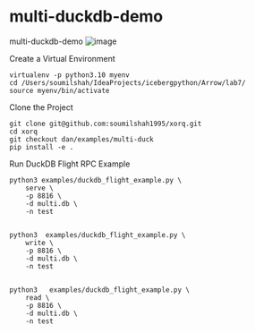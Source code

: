 # multi-duckdb-demo
multi-duckdb-demo
![image](https://github.com/user-attachments/assets/01839042-8d57-4774-9db5-c5101c3a1223)


Create a Virtual Environment
```
virtualenv -p python3.10 myenv
cd /Users/soumilshah/IdeaProjects/icebergpython/Arrow/lab7/
source myenv/bin/activate
```

Clone the Project
```
git clone git@github.com:soumilshah1995/xorq.git
cd xorq
git checkout dan/examples/multi-duck
pip install -e .

```

Run DuckDB Flight RPC Example
```
python3 examples/duckdb_flight_example.py \
    serve \
    -p 8816 \
    -d multi.db \
    -n test


python3  examples/duckdb_flight_example.py \
    write \
    -p 8816 \
    -d multi.db \
    -n test


python3   examples/duckdb_flight_example.py \
    read \
    -p 8816 \
    -d multi.db \
    -n test
```

